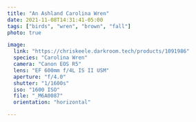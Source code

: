 ```yaml
---
title: "An Ashland Carolina Wren"
date: 2021-11-08T14:31:41-05:00
tags: ["birds", "wren", "brown", "fall"]
photo: true

image:
  link: "https://chriskeele.darkroom.tech/products/1091986"
  species: "Carolina Wren"
  camera: "Canon EOS R5"
  lens: "EF 600mm f/4L IS II USM"
  aperture: "f/4.0"
  shutter: "1/1600s"
  iso: "1600 ISO"
  file: "_M6A0087"
  orientation: "horizontal"

---
```

